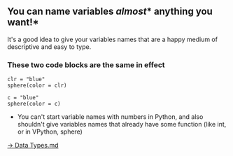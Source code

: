 ## You can name variables *almost** anything you want!*

It's a good idea to give your variables names that are a happy medium of descriptive and easy to type.

### These two code blocks are the same in effect

```
clr = "blue"
sphere(color = clr)
```

```
c = "blue"
sphere(color = c)
```
* You can't start variable names with numbers in Python, and also shouldn't give variables names that already have some function (like int, or in VPython, sphere)

[-> Data Types.md]('/variables-data-types-operations/04_dataTypes.md')